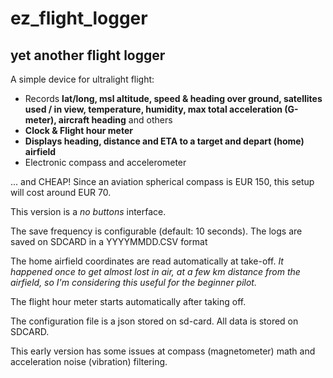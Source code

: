 # ez_flight_logger
## yet another flight logger ##

A simple device for ultralight flight:
* Records **lat/long, msl altitude, speed & heading over ground, satellites used / in view, temperature, humidity, max total acceleration (G-meter), aircraft heading** and others
* **Clock & Flight hour meter**
* **Displays heading, distance and ETA to a target and depart (home) airfield** 
* Electronic compass and accelerometer

... and CHEAP! Since an aviation spherical compass is EUR 150, this setup will cost around EUR 70.

This version is a *no buttons* interface.

The save frequency is configurable (default: 10 seconds).
The logs are saved on SDCARD in a YYYYMMDD.CSV format

The home airfield coordinates are read automatically at take-off. *It happened once to get almost lost in air, at a few km distance from the airfield, so I'm considering this useful for the beginner pilot.*

The flight hour meter starts automatically after taking off.

The configuration file is a json stored on sd-card. All data is stored on SDCARD.

This early version has some issues at compass (magnetometer) math and acceleration noise (vibration) filtering.
